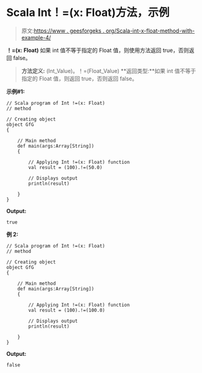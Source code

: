 # Scala Int！=(x: Float)方法，示例

> 原文:[https://www . geesforgeks . org/Scala-int-x-float-method-with-example-4/](https://www.geeksforgeeks.org/scala-int-x-float-method-with-example-4/)

**！=(x: Float)** 如果 int 值不等于指定的 Float 值，则使用方法返回 true，否则返回 false。

> **方法定义:** (Int_Value)。！=(Float_Value)
> **返回类型:**如果 int 值不等于指定的 Float 值，则返回 true，否则返回 false。

**示例#1:**

```
// Scala program of Int !=(x: Float)
// method

// Creating object
object GfG
{ 

    // Main method
    def main(args:Array[String])
    {

        // Applying Int !=(x: Float) function
        val result = (100).!=(50.0)

        // Displays output
        println(result)

    }
} 
```

**Output:**

```
true

```

**例 2:**

```
// Scala program of Int !=(x: Float)
// method

// Creating object
object GfG
{ 

    // Main method
    def main(args:Array[String])
    {

        // Applying Int !=(x: Float) function
        val result = (100).!=(100.0)

        // Displays output
        println(result)

    }
} 
```

**Output:**

```
false

```